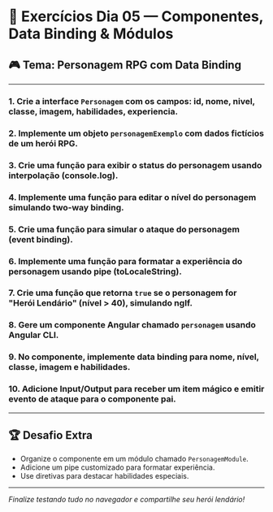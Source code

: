 # 🚀 Exercícios Dia 05 — Componentes, Data Binding & Módulos

## 🎮 Tema: Personagem RPG com Data Binding

---

### 1. Crie a interface `Personagem` com os campos: id, nome, nivel, classe, imagem, habilidades, experiencia.

### 2. Implemente um objeto `personagemExemplo` com dados fictícios de um herói RPG.

### 3. Crie uma função para exibir o status do personagem usando interpolação (console.log).

### 4. Implemente uma função para editar o nível do personagem simulando two-way binding.

### 5. Crie uma função para simular o ataque do personagem (event binding).

### 6. Implemente uma função para formatar a experiência do personagem usando pipe (toLocaleString).

### 7. Crie uma função que retorna `true` se o personagem for "Herói Lendário" (nível > 40), simulando ngIf.

### 8. Gere um componente Angular chamado `personagem` usando Angular CLI.

### 9. No componente, implemente data binding para nome, nível, classe, imagem e habilidades.

### 10. Adicione Input/Output para receber um item mágico e emitir evento de ataque para o componente pai.

---

## 🏆 Desafio Extra
- Organize o componente em um módulo chamado `PersonagemModule`.
- Adicione um pipe customizado para formatar experiência.
- Use diretivas para destacar habilidades especiais.

---

*Finalize testando tudo no navegador e compartilhe seu herói lendário!*
